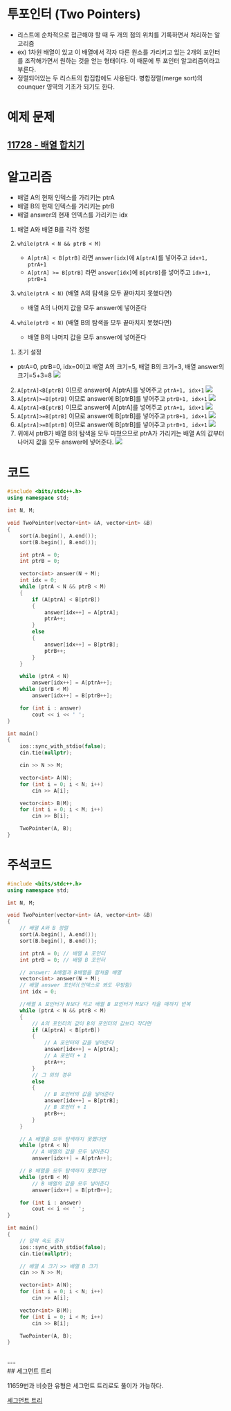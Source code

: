 # 투포인터 (Two Pointers)

- 리스트에 순차적으로 접근해야 할 때 두 개의 점의 위치를 기록하면서 처리하는 알고리즘
- ex) 1차원 배열이 있고 이 배열에서 각자 다른 원소를 가리키고 있는 2개의 포인터를 조작해가면서 원하는 것을 얻는 형태이다. 이 때문에 투 포인터 알고리즘이라고 부른다.
- 정렬되어있는 두 리스트의 합집합에도 사용된다. 병합정렬(merge sort)의 counquer 영역의 기초가 되기도 한다.

# 예제 문제

## [11728 - 배열 합치기](https://www.acmicpc.net/problem/11728)

# 알고리즘

- 배열 A의 현재 인덱스를 가리키는 ptrA
- 배열 B의 현재 인덱스를 가리키는 ptrB
- 배열 answer의 현재 인덱스를 가리키는 idx
1. 배열 A와 배열 B를 각각 정렬
2. ```while(ptrA < N && ptrB < M)```
   - ```A[ptrA] < B[ptrB]``` 라면 ```answer[idx]```에 ```A[ptrA]```를 넣어주고 ```idx+1, ptrA+1```
   - ```A[ptrA] >= B[ptrB]``` 라면 ```answer[idx]```에 ```B[ptrB]```를 넣어주고 ```idx+1, ptrB+1```

3. ```while(ptrA < N)``` (배열 A의 탐색을 모두 끝마치지 못했다면)
   - 배열 A의 나머지 값을 모두 answer에 넣어준다

4. ```while(ptrB < N)``` (배열 B의 탐색을 모두 끝마치지 못했다면)
   - 배열 B의 나머지 값을 모두 answer에 넣어준다

1) 초기 설정
- ptrA=0, ptrB=0, idx=0이고 배열 A의 크기=5, 배열 B의 크기=3, 배열 answer의 크기=5+3=8
![](https://images.velog.io/images/hhj3258/post/3eb4cb92-0b33-4c15-8eff-22a051cb084d/image.png)
2) ```A[ptrA]<B[ptrB]``` 이므로 answer에 A[ptrA]를 넣어주고 ```ptrA+1, idx+1```
![](https://images.velog.io/images/hhj3258/post/9b8529db-d6f0-4220-a1a9-d702f0b98c72/image.png)
3) ```A[ptrA]>=B[ptrB]``` 이므로 answer에 B[ptrB]를 넣어주고 ```ptrB+1, idx+1```
![](https://images.velog.io/images/hhj3258/post/083dfd79-1e49-482e-bc14-18a7783e3813/image.png)
4) ```A[ptrA]<B[ptrB]``` 이므로 answer에 A[ptrA]를 넣어주고 ```ptrA+1, idx+1```
![](https://images.velog.io/images/hhj3258/post/8a140e56-c230-4b38-abf8-b2a60128c250/image.png)
5) ```A[ptrA]>=B[ptrB]``` 이므로 answer에 B[ptrB]를 넣어주고 ```ptrB+1, idx+1```
![](https://images.velog.io/images/hhj3258/post/ec7f738f-c28a-4a92-8126-3560a5275dd6/image.png)
6) ```A[ptrA]>=B[ptrB]``` 이므로 answer에 B[ptrB]를 넣어주고 ```ptrB+1, idx+1```
![](https://images.velog.io/images/hhj3258/post/881a8e59-2c73-41c3-81a8-17de844fcdb8/image.png)
7) 위에서 ptrB가 배열 B의 탐색을 모두 마쳤으므로 ptrA가 가리키는 배열 A의 값부터 나머지 값을 모두 answer에 넣어준다.
![](https://images.velog.io/images/hhj3258/post/01a02676-6a17-4d2f-92c1-76cae6e2d373/image.png)

# 코드

```cpp
#include <bits/stdc++.h>
using namespace std;

int N, M;

void TwoPointer(vector<int> &A, vector<int> &B)
{
    sort(A.begin(), A.end());
    sort(B.begin(), B.end());

    int ptrA = 0;
    int ptrB = 0;

    vector<int> answer(N + M);
    int idx = 0;
    while (ptrA < N && ptrB < M)
    {
        if (A[ptrA] < B[ptrB])
        {
            answer[idx++] = A[ptrA];
            ptrA++;
        }
        else
        {
            answer[idx++] = B[ptrB];
            ptrB++;
        }
    }

    while (ptrA < N)
        answer[idx++] = A[ptrA++];
    while (ptrB < M)
        answer[idx++] = B[ptrB++];

    for (int i : answer)
        cout << i << ' ';
}

int main()
{
    ios::sync_with_stdio(false);
    cin.tie(nullptr);

    cin >> N >> M;

    vector<int> A(N);
    for (int i = 0; i < N; i++)
        cin >> A[i];

    vector<int> B(M);
    for (int i = 0; i < M; i++)
        cin >> B[i];

    TwoPointer(A, B);
}
```

# 주석코드

```cpp
#include <bits/stdc++.h>
using namespace std;

int N, M;

void TwoPointer(vector<int> &A, vector<int> &B)
{
    // 배열 A와 B 정렬
    sort(A.begin(), A.end());
    sort(B.begin(), B.end());

    int ptrA = 0; // 배열 A 포인터
    int ptrB = 0; // 배열 B 포인터

    // answer: A배열과 B배열을 합쳐줄 배열
    vector<int> answer(N + M);
    // 배열 answer 포인터(인덱스로 봐도 무방함)
    int idx = 0;

    //배열 A 포인터가 N보다 작고 배열 B 포인터가 M보다 작을 때까지 반복
    while (ptrA < N && ptrB < M)
    {
        // A의 포인터의 값이 B의 포인터의 값보다 작다면
        if (A[ptrA] < B[ptrB])
        {
            // A 포인터의 값을 넣어준다
            answer[idx++] = A[ptrA];
            // A 포인터 + 1
            ptrA++;
        }
        // 그 외의 경우
        else
        {
            // B 포인터의 값을 넣어준다
            answer[idx++] = B[ptrB];
            // B 포인터 + 1
            ptrB++;
        }
    }

    // A 배열을 모두 탐색하지 못했다면
    while (ptrA < N)
        // A 배열의 값을 모두 넣어준다
        answer[idx++] = A[ptrA++];

    // B 배열을 모두 탐색하지 못했다면
    while (ptrB < M)
        // B 배열의 값을 모두 넣어준다
        answer[idx++] = B[ptrB++];

    for (int i : answer)
        cout << i << ' ';
}

int main()
{
    // 입력 속도 증가
    ios::sync_with_stdio(false);
    cin.tie(nullptr);

    // 배열 A 크기 >> 배열 B 크기
    cin >> N >> M;

    vector<int> A(N);
    for (int i = 0; i < N; i++)
        cin >> A[i];

    vector<int> B(M);
    for (int i = 0; i < M; i++)
        cin >> B[i];

    TwoPointer(A, B);
}
```
<br>
---
<br>
## 세그먼트 트리

11659번과 비슷한 유형은 세그먼트 트리로도 풀이가 가능하다.

[세그먼트 트리](https://m.blog.naver.com/ndb796/221282210534)

